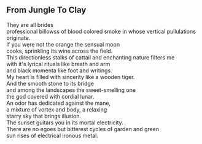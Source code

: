 From Jungle To Clay
-------------------
They are all brides  
professional billowss of blood colored smoke in whose vertical pullulations originate.  
If you were not the orange the sensual moon  
cooks, sprinkling its wine across the field.  
This directionless stalks of cattail and enchanting nature filters me  
with it's lyrical rituals like breath and arm  
and black momenta like foot and writings.  
My heart is filled with sincerity like a wooden tiger.  
And the smooth stone to its bridge  
and among the landscapes the sweet-smelling one  
the god covered with cordial lunar.  
An odor has dedicated against the mane,  
a mixture of vortex and body, a relaxing  
starry sky that brings illusion.  
The sunset guitars you in its mortal electricity.  
There are no egoes but bitterest cycles of garden and green  
sun rises of electrical ironous metal.  
